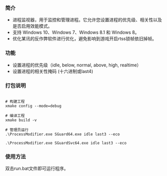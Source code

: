 ### 简介
- 进程监视器，用于监控和管理进程。它允许您设置进程的优先级、相关性以及是否启用效能模式。
- 支持 Windows 10、Windows 7、Windows 8.1 和 Windows 8。
- 优化某讯的反作弊软件进行优化，避免影响到游戏开启rtss锁帧依旧掉帧。

### 功能
- 设置进程的优先级（idle, below, normal, above, high, realtime）
- 设置进程的相关性掩码 (十六进制或last4)

### 打包说明
```shell

# 构建工程
xmake config --mode=debug

# 编译工程
xmake build -v

# 管理员运行
.\ProcessModifier.exe SGuard64.exe idle last3 --eco

.\ProcessModifier.exe SGuardSvc64.exe idle last3 --eco

```

### 使用方法
双击run.bat文件即可运行程序。
